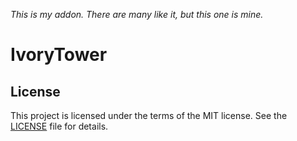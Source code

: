 *This is my addon. There are many like it, but this one is mine.*

# IvoryTower

## License

This project is licensed under the terms of the MIT license. See the
[LICENSE](LICENSE) file for details.
